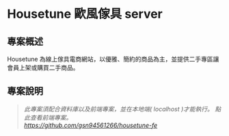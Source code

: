 # Housetune 歐風傢具 server

## 專案概述

Housetune 為線上傢具電商網站，以優雅、簡約的商品為主，並提供二手專區讓會員上架或購買二手商品。

## 專案說明

> _此專案須配合資料庫以及前端專案，並在本地端( localhost )才能執行。
> 點此查看前端專案。  
> https://github.com/gsn94561266/housetune-fe_

